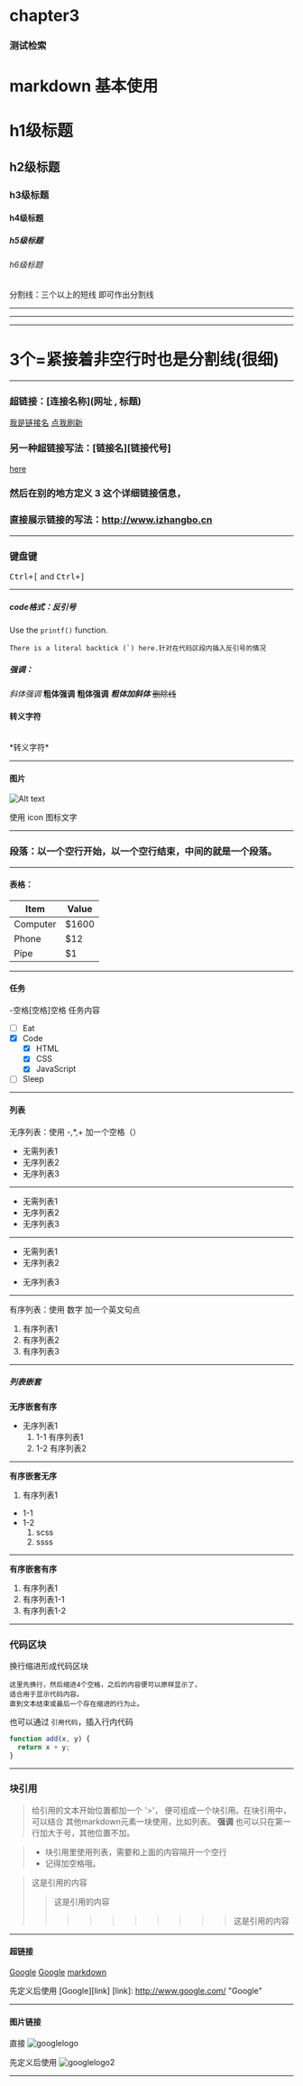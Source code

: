 # chapter3
### 测试检索
# markdown 基本使用

# h1级标题
## h2级标题
### h3级标题
#### h4级标题
##### h5级标题
###### h6级标题

分割线：三个以上的短线 即可作出分割线

----
***
___

3个=紧接着非空行时也是分割线(很细)
===



***

### 超链接：[连接名称](网址 , 标题)
[我是链接名](http://www.izhangbo.cn, "我是标题")
[<i class="icon-refresh"></i> 点我刷新](/sonfilename/)

### 另一种超链接写法：[链接名][链接代号]
[here][3]
### 然后在别的地方定义 3 这个详细链接信息，
[3]: http://www.izhangbo.cn "聚牛团队"

### 直接展示链接的写法：<http://www.izhangbo.cn>

---

### 键盘键
<kbd>Ctrl+[</kbd> and <kbd>Ctrl+]</kbd>

---

##### code格式：反引号
Use the `printf()` function.

``There is a literal backtick (`) here.针对在代码区段内插入反引号的情况``

##### 强调：
*斜体强调*
**粗体强调**
__粗体强调__
***粗体加斜体***
~~删除线~~

#### 转义字符
\
\*转义字符\*


---

#### 图片
![Alt text](http://www.izhangbo.cn/wp-content/themes/minty/img/logo.png "Optional title")

使用 icon 图标文字
<i class="icon-cog"></i>

---

### 段落：以一个空行开始，以一个空行结束，中间的就是一个段落。

***

#### 表格：

| Item     | Value |
| -------- | ----- |
| Computer | $1600 |
| Phone    | $12   |
| Pipe     | $1    |

***

#### 任务
-空格[空格]空格 任务内容

- [ ] Eat
- [x] Code
  - [x] HTML
  - [x] CSS
  - [x] JavaScript
- [ ] Sleep

---
#### 列表
无序列表：使用 -,\*,+ 加一个空格（）

- 无需列表1
- 无序列表2
- 无序列表3
---
* 无需列表1
* 无序列表2
* 无序列表3
---
+ 无需列表1
+ 无序列表2
* 无序列表3

---

有序列表：使用 数字 加一个英文句点

1. 有序列表1
1. 有序列表2
1. 有序列表3
---
##### 列表嵌套

**无序嵌套有序**
+ 无序列表1
  1. 1-1 有序列表1
  1. 1-2 有序列表2

---
**有序嵌套无序**
1. 有序列表1
  + 1-1
  + 1-2
    1. scss
    1. ssss
---

**有序嵌套有序**
1. 有序列表1
  1. 有序列表1-1
  1. 有序列表1-2

---

### 代码区块
换行缩进形成代码区块

    这里先换行，然后缩进4个空格，之后的内容便可以原样显示了，
    适合用于显示代码内容。
    直到文本结束或最后一个存在缩进的行为止。    

也可以通过 `引用代码`，插入行内代码

``` js
function add(x, y) {
  return x + y;
}
```
***

### 块引用
>给引用的文本开始位置都加一个 '>'，
>便可组成一个块引用。在块引用中，可以结合
>其他markdown元素一块使用，比如列表。
>**强调**
也可以只在第一行加大于号，其他位置不加。

>- 块引用里使用列表，需要和上面的内容隔开一个空行
>- 记得加空格哦。


>这是引用的内容
>>这是引用的内容
>>>>>>>>>>这是引用的内容

***

#### 超链接
[Google](http://www.google.com/)
[Google](http://www.google.com/ "Google")
[markdown](http://itmyhome.com/markdown/article/syntax/paragraphs-and-line-breaks.html)

先定义后使用
[Google][link]
[link]: http://www.google.com/ "Google"

***

#### 图片链接

直接
![googlelogo](https://www.google.co.jp/images/branding/googlelogo/1x/googlelogo_color_272x92dp.png "googlelogo")

先定义后使用
![googlelogo2][linkImg]

[linkImg]:https://www.google.co.jp/images/branding/googlelogo/1x/googlelogo_color_272x92dp.png "googlelogo"






***
